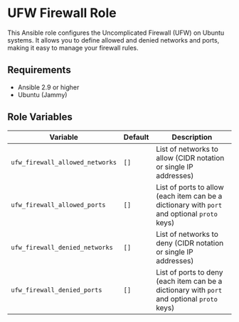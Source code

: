 # UFW Firewall Role

This Ansible role configures the Uncomplicated Firewall (UFW) on Ubuntu systems. It allows you to define allowed and denied networks and ports, making it easy to manage your firewall rules.

## Requirements

- Ansible 2.9 or higher
- Ubuntu (Jammy)

## Role Variables

| Variable | Default | Description |
|---|---|---|
| `ufw_firewall_allowed_networks` | `[]` | List of networks to allow (CIDR notation or single IP addresses) |
| `ufw_firewall_allowed_ports` | `[]` | List of ports to allow (each item can be a dictionary with `port` and optional `proto` keys) |
| `ufw_firewall_denied_networks` | `[]` | List of networks to deny (CIDR notation or single IP addresses) |
| `ufw_firewall_denied_ports` | `[]` | List of ports to deny (each item can be a dictionary with `port` and optional `proto` keys) |

